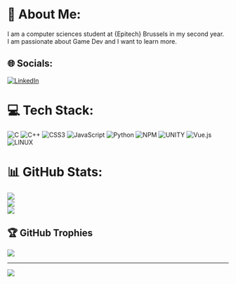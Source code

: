 # 💫 About Me:
I am a computer sciences student at {Epitech} Brussels in my second year.<br>I am passionate about Game Dev and I want to learn more.


## 🌐 Socials:
[![LinkedIn](https://img.shields.io/badge/LinkedIn-%230077B5.svg?logo=linkedin&logoColor=white)](https://linkedin.com/in/kaan-saçma) 

# 💻 Tech Stack:
![C](https://img.shields.io/badge/c-%2300599C.svg?style=for-the-badge&logo=c&logoColor=white) ![C++](https://img.shields.io/badge/c++-%2300599C.svg?style=for-the-badge&logo=c%2B%2B&logoColor=white) ![CSS3](https://img.shields.io/badge/css3-%231572B6.svg?style=for-the-badge&logo=css3&logoColor=white) ![JavaScript](https://img.shields.io/badge/javascript-%23323330.svg?style=for-the-badge&logo=javascript&logoColor=%23F7DF1E) ![Python](https://img.shields.io/badge/python-3670A0?style=for-the-badge&logo=python&logoColor=ffdd54) ![NPM](https://img.shields.io/badge/NPM-%23000000.svg?style=for-the-badge&logo=npm&logoColor=white) ![UNITY](https://img.shields.io/badge/Unity-%2320232a.svg?style=for-the-badge&logo=unity&logoColor=white) ![Vue.js](https://img.shields.io/badge/vuejs-%2335495e.svg?style=for-the-badge&logo=vuedotjs&logoColor=%234FC08D) ![LINUX](https://img.shields.io/badge/Linux-FCC624?style=for-the-badge&logo=linux&logoColor=black)
# 📊 GitHub Stats:
![](https://github-readme-stats.vercel.app/api?username=KaanSacma&theme=dark&hide_border=false&include_all_commits=true&count_private=true)<br/>
![](https://github-readme-streak-stats.herokuapp.com/?user=KaanSacma&theme=dark&hide_border=false)<br/>
![](https://github-readme-stats.vercel.app/api/top-langs/?username=KaanSacma&theme=dark&hide_border=false&include_all_commits=true&count_private=true&layout=compact)

## 🏆 GitHub Trophies
![](https://github-profile-trophy.vercel.app/?username=KaanSacma&theme=tokyonight&no-frame=false&no-bg=false&margin-w=4)

---
[![](https://visitcount.itsvg.in/api?id=KaanSacma&icon=0&color=12)](https://visitcount.itsvg.in)

<!-- Proudly created with GPRM ( https://gprm.itsvg.in ) -->
